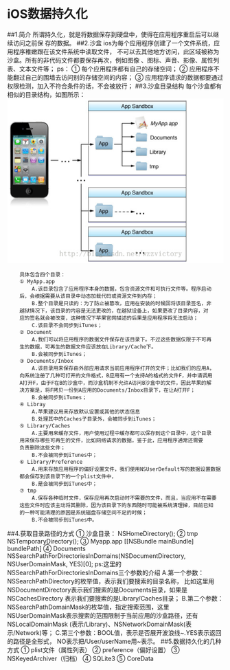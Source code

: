 # iOS数据持久化
##1.简介
        所谓持久化，就是将数据保存到硬盘中，使得在应用程序重启后可以继续访问之前保
    存的数据。
##2.沙盒
        ios为每个应用程序创建了一个文件系统，应用程序稚嫩跟在该文件系统中读取文件，
    不可以去其他地方访问，此区域被称为沙盒。所有的非代码文件都要保存再次，例如图像
    、图标、声音、影像、属性列表、文本文件等；
        ps：
        ① 每个应用程序都有自己的存储空间；
        ② 应用程序不能翻过自己的围墙去访问别的存储空间的内容；
        ③ 应用程序请求的数据都要通过权限检测，加入不符合条件的话，不会被放行；
##3.沙盒目录结构
        每个沙盒都有相似的目录结构，如图所示：
![沙盒目录结构](sandbox.png)

        具体包含四个目录：
        ① MyApp.app
            A.该目录包含了应用程序本身的数据，包含资源文件和可执行文件等。程序启动
        后，会根据需要从该目录中动态加载代码或资源文件到内存；
            B.整个目录是只读的：为了防止被篡改，应用在安装的时候回将该目录签名，非
        越狱情况下，该目录的内容是无法更改的，在越狱设备上，如果更改了目录内容，对
        应的签名就会被改变，这种情况下苹果官网描述的后果是应用程序将无法启动；
            C.该目录不会同步到iTunes；
        ② Document
            A.我们可以将应用程序的数据文件保存在该目录下。不过这些数据仅限于不可再
        生的数据，可再生的数据文件应该放在Library/Cache下。
            B.会被同步到iTunes；
        ③ Documents/Inbox
            A.该目录用来保存由外部应用请求当前应用程序打开的文件；比如我们的应用A，
        向系统注册了几种可打开的文件格式，B应用有一个支持A的格式的文件F，并申请调用
        A打开F，由于F在B的沙盒中，而沙盒机制不允许A访问B沙盒中的文件，因此苹果的解
        决方案是，将F拷贝一份到A应用的Documents/Inbox目录下，在让A打开F；
            B.会被同步到iTumes；
        ④ Libray
            A.苹果建议用来存放默认设置或其他的状态信息
            B.处理其中的Caches子目录外，会被同步到iTunes；
        ⑤ Library/Caches
            A.主要用来缓存文件，用户使用过程中缓存都可以保存到这个目录中，这个目录
        用来保存哪些可再生的文件，比如网络请求的数据，鉴于此，应用程序通常还需要
        负责删除这些文件；
            B.不会被同步到iTunes中；
        ⑥ Library/Preference
            A.用来存放应用程序的偏好设置文件，我们使用NSUserDefault写的数据设置数据
        都会保存到该目录下的一个plist文件中，
            B.是会被同步到iTunes中；
        ⑦ tmp
            A.保存各种临时文件，保存应用再次启动时不需要的文件，而且，当应用不在需要
        这些文件时应该主动将其删除，因为该目录下的东西随时可能被系统清理掉，目前已知
        的一种可能清理的原因是系统磁盘存储空间不足的时候；
            B.不会被同步到iTunes中。
##4.获取目录路径的方式
        ① 沙盒目录：
            NSHomeDirectory();
        ② tmp
            NSTemporaryDirectory();
        ③ Myapp.app
            [[NSBundle mainBundle] bundlePath]
        ④ Documents
            NSSearchPathForDirectoriesInDomains(NSDocumentDirectory, 
                                                NSUserDomainMask, 
                                                YES)[0];
            ps:这里的NSSearchPathForDirectoriesInDomains三个参数的介绍
            A.第一个参数：NSSearchPathDirectory的枚举值，表示我们要搜索的目录名称，
        比如这里用NSDocumentDirectory表示我们搜索的是Documents目录，如果是NSCachesDirectory
        表示我们要搜索的是Library/Caches目录；
            B.第二个参数：NSSearchPathDomainMask的枚举值，指定搜索范围，这里
        NSUserDomainMask表示搜索的范围限制于当前应用的沙盒路径，还有NSLocalDomainMask
        (表示/Library)、NSNetworkDomainMask(表示/Network)等；
            C.第三个参数：BOOL值，表示是否展开波浪线~.YES表示返回的路径是全形式，
        NO表示把/User/userName用~表示。
##5.数据持久化的几种方式
        ① plist文件（属性列表）
        ② preference（偏好设置）
        ③ NSKeyedArchiver（归档）
        ④ SQLite3
        ⑤ CoreData
